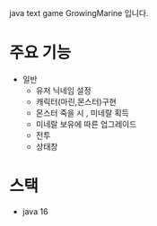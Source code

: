 java text game GrowingMarine 입니다.

# 주요 기능 
- 일반 
  - 유저 닉네임 설정
  - 캐릭터(마린,몬스터)구현
  - 몬스터 죽을 시 , 미네랄 획득
  - 미네랄 보유에 따른 업그레이드
  - 전투
  - 상태창




# 스택
 - java 16
